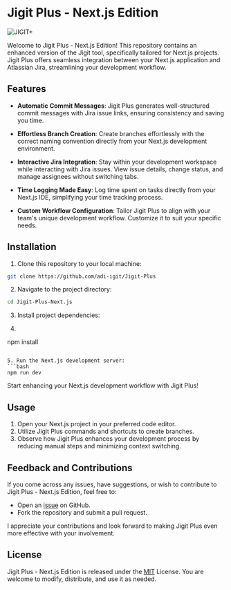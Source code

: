 # Jigit Plus - Next.js Edition

![JIGIT+](https://res.cloudinary.com/dd40wbf0z/image/upload/v1692416004/3_qsuk2q.png)

Welcome to Jigit Plus - Next.js Edition! This repository contains an enhanced version of the Jigit tool, specifically tailored for Next.js projects. Jigit Plus offers seamless integration between your Next.js application and Atlassian Jira, streamlining your development workflow.

## Features

- **Automatic Commit Messages**: Jigit Plus generates well-structured commit messages with Jira issue links, ensuring consistency and saving you time.

- **Effortless Branch Creation**: Create branches effortlessly with the correct naming convention directly from your Next.js development environment.

- **Interactive Jira Integration**: Stay within your development workspace while interacting with Jira issues. View issue details, change status, and manage assignees without switching tabs.

- **Time Logging Made Easy**: Log time spent on tasks directly from your Next.js IDE, simplifying your time tracking process.

- **Custom Workflow Configuration**: Tailor Jigit Plus to align with your team's unique development workflow. Customize it to suit your specific needs.

## Installation

1. Clone this repository to your local machine:

```bash
git clone https://github.com/adi-igit/Jigit-Plus
```

2. Navigate to the project directory:
```bash
cd Jigit-Plus-Next.js
```

3. Install project dependencies:
4. ```bash
npm install
```

5. Run the Next.js development server:
```bash
npm run dev
```

Start enhancing your Next.js development workflow with Jigit Plus!

## Usage

1. Open your Next.js project in your preferred code editor.
2. Utilize Jigit Plus commands and shortcuts to create branches.
3. Observe how Jigit Plus enhances your development process by reducing manual steps and minimizing context switching.

## Feedback and Contributions

If you come across any issues, have suggestions, or wish to contribute to Jigit Plus - Next.js Edition, feel free to:
* Open an [issue](https://github.com/adi-igit/Jigit-Plus/issues) on GitHub.
* Fork the repository and submit a pull request.

I appreciate your contributions and look forward to making Jigit Plus even more effective with your involvement.

## License

Jigit Plus - Next.js Edition is released under the [MIT](https://github.com/adi-igit/Jigit-Plus/blob/main/LICENSE) License. You are welcome to modify, distribute, and use it as needed.

